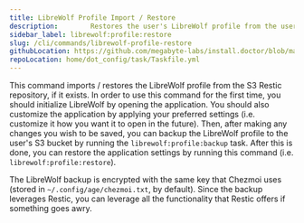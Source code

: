 ```yaml
---
title: LibreWolf Profile Import / Restore
description:        Restores the user's LibreWolf profile from the user's S3-backed Restic repository
sidebar_label: librewolf:profile:restore
slug: /cli/commands/librewolf-profile-restore
githubLocation: https://github.com/megabyte-labs/install.doctor/blob/master/home/dot_config/task/Taskfile.yml#L328
repoLocation: home/dot_config/task/Taskfile.yml
---
```

This command imports / restores the LibreWolf profile from the S3 Restic repository, if it exists. In order to use this
command for the first time, you should initialize LibreWolf by opening the application. You should also customize
the application by applying your preferred settings (i.e. customize it how you want it to open in the future). Then, after making
any changes you wish to be saved, you can backup the LibreWolf profile to the user's S3 bucket
by running the `librewolf:profile:backup` task. After this is done, you can restore the application
settings by running this command (i.e. `librewolf:profile:restore`).

The LibreWolf backup is encrypted with the same key that Chezmoi uses (stored in `~/.config/age/chezmoi.txt`, by default).
Since the backup leverages Restic, you can leverage all the functionality that Restic offers if something goes awry.


